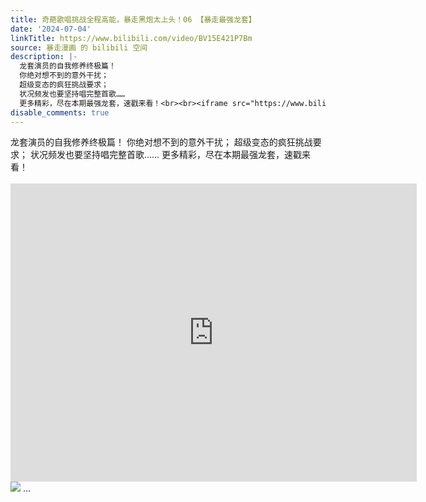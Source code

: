 ```yaml
---
title: 奇葩歌唱挑战全程高能，暴走黑炮太上头！06 【暴走最强龙套】
date: '2024-07-04'
linkTitle: https://www.bilibili.com/video/BV15E421P7Bm
source: 暴走漫画 的 bilibili 空间
description: |-
  龙套演员的自我修养终极篇！
  你绝对想不到的意外干扰；
  超级变态的疯狂挑战要求；
  状况频发也要坚持唱完整首歌……
  更多精彩，尽在本期最强龙套，速戳来看！<br><br><iframe src="https://www.bilibili.com/blackboard/html5mobileplayer.html?aid=1656188467&amp;high_quality=1&amp;autoplay=0" width="650" height="477" scrolling="no" border="0" frameborder="no" framespacing="0" allowfullscreen="true" referrerpolicy="no-referrer"></iframe><br><img src="http://i1.hdslb.com/bfs/archive/770515b49a25b4ed25ca26eec6c6c02a27624bac.jpg" referrerpolicy="no-referrer"> ...
disable_comments: true
---
```

龙套演员的自我修养终极篇！
你绝对想不到的意外干扰；
超级变态的疯狂挑战要求；
状况频发也要坚持唱完整首歌……
更多精彩，尽在本期最强龙套，速戳来看！<br><br><iframe src="https://www.bilibili.com/blackboard/html5mobileplayer.html?aid=1656188467&amp;high_quality=1&amp;autoplay=0" width="650" height="477" scrolling="no" border="0" frameborder="no" framespacing="0" allowfullscreen="true" referrerpolicy="no-referrer"></iframe><br><img src="http://i1.hdslb.com/bfs/archive/770515b49a25b4ed25ca26eec6c6c02a27624bac.jpg" referrerpolicy="no-referrer"> ...
